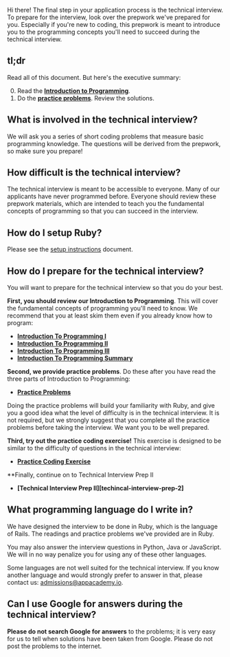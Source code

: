 Hi there! The final step in your application process is the technical interview.
To prepare for the interview, look over the prepwork we've
prepared for you. Especially if you're new to coding, this prepwork is
meant to introduce you to the programming concepts you'll need to
succeed during the technical interview.

## tl;dr

Read all of this document. But here's the executive summary:

0. Read the **[Introduction to Programming][intro-to-programming-1]**.
0. Do the **[practice problems][practice-problems]**. Review the
   solutions.

## What is involved in the technical interview?

We will ask you a series of short coding problems that
measure basic programming knowledge. The questions will be
derived from the prepwork, so make sure you prepare!

## How difficult is the technical interview?

The technical interview is meant to be accessible to everyone. Many
of our applicants have never programmed before. Everyone should review
these prepwork materials, which are intended to teach you the
fundamental concepts of programming so that you can succeed in the
interview.

## How do I setup Ruby?

Please see the [setup instructions][setup] document.

[setup]: ./setup

## How do I prepare for the technical interview?

You will want to prepare for the technical interview so that you do
your best.

**First, you should review our Introduction to Programming**. This
will cover the fundamental concepts of programming you'll need to
know. We recommend that you at least skim them even if you already
know how to program:

* **[Introduction To Programming I][intro-to-programming-1]**
* **[Introduction To Programming II][intro-to-programming-2]**
* **[Introduction To Programming III][intro-to-programming-3]**
* **[Introduction To Programming Summary][intro-to-programming-summary]**

[intro-to-programming-1]: ./introduction-to-programming-1
[intro-to-programming-2]: ./introduction-to-programming-2
[intro-to-programming-3]: ./introduction-to-programming-3
[intro-to-programming-summary]: ./introduction-to-programming-summary

**Second, we provide practice problems**. Do these after you have read
the three parts of Introduction to Programming:

* **[Practice Problems][practice-problems]**

[practice-problems]: ./practice-problems

Doing the practice problems will build your familiarity with Ruby, and
give you a good idea what the level of difficulty is in the technical interview.
It is not required, but we strongly suggest that you
complete all the practice problems before taking the interview. We want you to be well prepared.

**Third, try out the practice coding exercise!** This exercise is designed to
be similar to the difficulty of questions in the technical interview:

* **[Practice Coding Exercise][practice-coding-exercise]**

[practice-coding-exercise]: ./practice-coding-exercise

**Finally, continue on to Technical Interview Prep II

* **[Technical Interview Prep II][techincal-interview-prep-2]**

[technical-interview-prep-2]: ./coding-test-2

## What programming language do I write in?

We have designed the interview to be done in Ruby, which is the
language of Rails. The readings and practice problems we've provided
are in Ruby.

You may also answer the interview questions in Python, Java or JavaScript. We will in
no way penalize you for using any of these other languages.

Some languages are not well suited for the technical interview. If you
know another language and would strongly prefer to answer in that,
please contact us: [admissions@appacademy.io][admissions].

[admissions]: mailto:admissions@appacademy.io

## Can I use Google for answers during the technical interview?

**Please do not search Google for answers** to the problems; it is
very easy for us to tell when solutions have been taken from Google.
Please do not post the problems to the internet.
